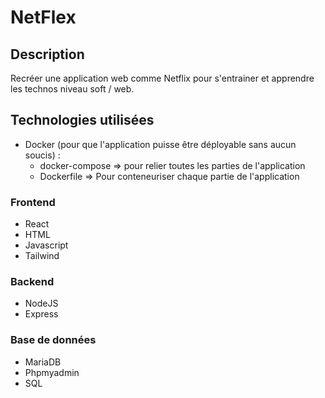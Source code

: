 # NetFlex

## Description
Recréer une application web comme Netflix pour s'entrainer et apprendre les technos niveau soft / web.

## Technologies utilisées
- Docker (pour que l'application puisse être déployable sans aucun soucis) :
	- docker-compose => pour relier toutes les parties de l'application
	- Dockerfile => Pour conteneuriser chaque partie de l'application
### Frontend
- React
- HTML
- Javascript
- Tailwind

### Backend
- NodeJS
- Express

### Base de données
- MariaDB
- Phpmyadmin
- SQL
